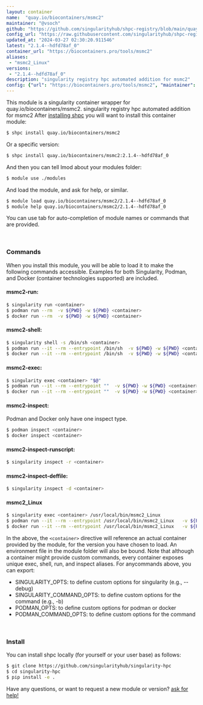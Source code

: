 ```yaml
---
layout: container
name:  "quay.io/biocontainers/msmc2"
maintainer: "@vsoch"
github: "https://github.com/singularityhub/shpc-registry/blob/main/quay.io/biocontainers/msmc2/container.yaml"
config_url: "https://raw.githubusercontent.com/singularityhub/shpc-registry/main/quay.io/biocontainers/msmc2/container.yaml"
updated_at: "2024-03-27 02:30:20.911546"
latest: "2.1.4--hdfd78af_0"
container_url: "https://biocontainers.pro/tools/msmc2"
aliases:
 - "msmc2_Linux"
versions:
 - "2.1.4--hdfd78af_0"
description: "singularity registry hpc automated addition for msmc2"
config: {"url": "https://biocontainers.pro/tools/msmc2", "maintainer": "@vsoch", "description": "singularity registry hpc automated addition for msmc2", "latest": {"2.1.4--hdfd78af_0": "sha256:b0b71fa1586514f96a53a74aebad634513e624e89b503370525f95a8f0cd175c"}, "tags": {"2.1.4--hdfd78af_0": "sha256:b0b71fa1586514f96a53a74aebad634513e624e89b503370525f95a8f0cd175c"}, "docker": "quay.io/biocontainers/msmc2", "aliases": {"msmc2_Linux": "/usr/local/bin/msmc2_Linux"}}
---
```


This module is a singularity container wrapper for quay.io/biocontainers/msmc2.
singularity registry hpc automated addition for msmc2
After [installing shpc](#install) you will want to install this container module:


```bash
$ shpc install quay.io/biocontainers/msmc2
```

Or a specific version:

```bash
$ shpc install quay.io/biocontainers/msmc2:2.1.4--hdfd78af_0
```

And then you can tell lmod about your modules folder:

```bash
$ module use ./modules
```

And load the module, and ask for help, or similar.

```bash
$ module load quay.io/biocontainers/msmc2/2.1.4--hdfd78af_0
$ module help quay.io/biocontainers/msmc2/2.1.4--hdfd78af_0
```

You can use tab for auto-completion of module names or commands that are provided.

<br>

### Commands

When you install this module, you will be able to load it to make the following commands accessible.
Examples for both Singularity, Podman, and Docker (container technologies supported) are included.

#### msmc2-run:

```bash
$ singularity run <container>
$ podman run --rm  -v ${PWD} -w ${PWD} <container>
$ docker run --rm  -v ${PWD} -w ${PWD} <container>
```

#### msmc2-shell:

```bash
$ singularity shell -s /bin/sh <container>
$ podman run --it --rm --entrypoint /bin/sh  -v ${PWD} -w ${PWD} <container>
$ docker run --it --rm --entrypoint /bin/sh  -v ${PWD} -w ${PWD} <container>
```

#### msmc2-exec:

```bash
$ singularity exec <container> "$@"
$ podman run --it --rm --entrypoint ""  -v ${PWD} -w ${PWD} <container> "$@"
$ docker run --it --rm --entrypoint ""  -v ${PWD} -w ${PWD} <container> "$@"
```

#### msmc2-inspect:

Podman and Docker only have one inspect type.

```bash
$ podman inspect <container>
$ docker inspect <container>
```

#### msmc2-inspect-runscript:

```bash
$ singularity inspect -r <container>
```

#### msmc2-inspect-deffile:

```bash
$ singularity inspect -d <container>
```


#### msmc2_Linux

```bash
$ singularity exec <container> /usr/local/bin/msmc2_Linux
$ podman run --it --rm --entrypoint /usr/local/bin/msmc2_Linux   -v ${PWD} -w ${PWD} <container> -c " $@"
$ docker run --it --rm --entrypoint /usr/local/bin/msmc2_Linux   -v ${PWD} -w ${PWD} <container> -c " $@"
```



In the above, the `<container>` directive will reference an actual container provided
by the module, for the version you have chosen to load. An environment file in the
module folder will also be bound. Note that although a container
might provide custom commands, every container exposes unique exec, shell, run, and
inspect aliases. For anycommands above, you can export:

 - SINGULARITY_OPTS: to define custom options for singularity (e.g., --debug)
 - SINGULARITY_COMMAND_OPTS: to define custom options for the command (e.g., -b)
 - PODMAN_OPTS: to define custom options for podman or docker
 - PODMAN_COMMAND_OPTS: to define custom options for the command

<br>

### Install

You can install shpc locally (for yourself or your user base) as follows:

```bash
$ git clone https://github.com/singularityhub/singularity-hpc
$ cd singularity-hpc
$ pip install -e .
```

Have any questions, or want to request a new module or version? [ask for help!](https://github.com/singularityhub/singularity-hpc/issues)